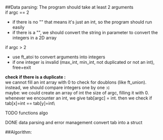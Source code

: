 ##Data parsing:
The program should take at least 2 arguments\
if argc == 2
 - if there is no "" that means it's just an int, so the program should run easily
 - if there is a "", we should convert the string in parameter to convert the integers in a 2D array

if argc > 2
 - use ft_atoi to convert arguments into integers
 - if one integer is invalid (max_int, min_int, not duplicated or not an int), free+exit

**check if there is a duplicate :**\
we cannot fill an int array with 0 to check for doublons (like ft_union). instead, we should compare integers one by one :c\
maybe: we could create an array of int the size of argc, filling it with 0. whenever we encounter an int, we give tab[argc] = int. then we check if tab[x]=int == tab[y]=int\

TODO
functions
algo


DONE
data parsing and error management
convert tab into a struct

##Algorithm:
